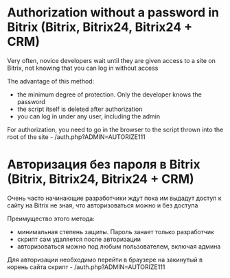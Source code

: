 # Authorization without a password in Bitrix (Bitrix, Bitrix24, Bitrix24 + CRM)

Very often, novice developers wait until they are given access to a site on Bitrix, not knowing that you can log in without access

The advantage of this method:
- the minimum degree of protection. Only the developer knows the password
- the script itself is deleted after authorization
- you can log in under any user, including the admin

For authorization, you need to go in the browser to the script thrown into the root of the site - /auth.php?ADMIN=AUTORIZE111

# Авторизация без пароля в Bitrix (Bitrix, Bitrix24, Bitrix24 + CRM) 

Очень часто начинающие разработчики ждут пока им выдадут доступ к сайту на Bitrix не зная, что авторизоваться можно и без доступа

Преимущество этого метода:
- минимальная степень защиты. Пароль занает только разработчик
- скрипт сам удаляется после авторизации
- авторизоваться можно под любым пользователем, включая админа

Для авторизации необходимо перейти в браузере на закинутый в корень сайта скрипт - /auth.php?ADMIN=AUTORIZE111
